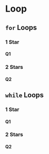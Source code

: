 # Loop

## ```for``` Loops

### 1 Star

#### Q1

### 2 Stars

#### Q2

## ```while``` Loops

### 1 Star

#### Q1

### 2 Stars

#### Q2